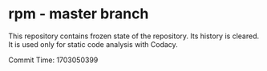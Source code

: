 # rpm - master branch

This repository contains frozen state of the repository.
Its history is cleared. It is used only for static code
analysis with Codacy.

Commit Time: 1703050399